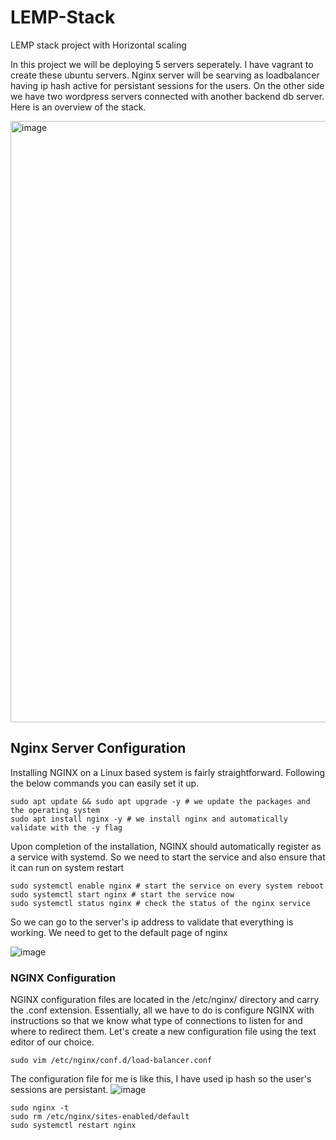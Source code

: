 # LEMP-Stack
LEMP stack project with Horizontal scaling

In this project we will be deploying 5 servers seperately. I have vagrant to create these ubuntu servers. Nginx server will be searving as loadbalancer having ip hash active for persistant sessions for the users. On the other side we have two wordpress servers connected with another backend db server. Here is an overview of the stack.

<img width="962" alt="image" src="https://github.com/Umer-c/LEMP-Stack/assets/73327307/d4fec030-ac7d-44dd-8ea0-23f7a7e1af2f">

## Nginx Server Configuration

Installing NGINX on a Linux based system is fairly straightforward. Following the below commands you can easily set it up.

```
sudo apt update && sudo apt upgrade -y # we update the packages and the operating system
sudo apt install nginx -y # we install nginx and automatically validate with the -y flag
```

Upon completion of the installation, NGINX should automatically register as a service with systemd. So we need to start the service and also ensure that it can run on system restart

```
sudo systemctl enable nginx # start the service on every system reboot
sudo systemctl start nginx # start the service now
sudo systemctl status nginx # check the status of the nginx service
```
So we can go to the server's ip address to validate that everything is working. We need to get to the default page of nginx

![image](https://github.com/Umer-c/LEMP-Stack/assets/73327307/82c6b65d-8686-40ce-b965-d3572fb71b53)

### NGINX Configuration

NGINX configuration files are located in the /etc/nginx/ directory and carry the .conf extension. Essentially, all we have to do is configure NGINX with instructions so that we know what type of connections to listen for and where to redirect them. Let's create a new configuration file using the text editor of our choice.

```
sudo vim /etc/nginx/conf.d/load-balancer.conf
```
The configuration file for me is like this, I have used ip hash so the user's sessions are persistant.
![image](https://github.com/Umer-c/LEMP-Stack/assets/73327307/19227302-d653-406d-8f6a-fa87a21f601f)

```
sudo nginx -t
sudo rm /etc/nginx/sites-enabled/default
sudo systemctl restart nginx
```


